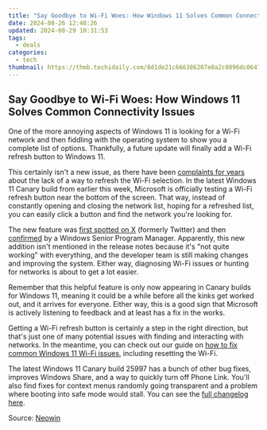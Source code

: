 ```yaml
---
title: "Say Goodbye to Wi-Fi Woes: How Windows 11 Solves Common Connectivity Issues"
date: 2024-08-26 12:48:26
updated: 2024-08-29 10:31:53
tags:
  - deals
categories:
  - tech
thumbnail: https://thmb.techidaily.com/8d1de21c666386207e0a2c0896dc0647ebc82a413cfdd6aa282a235213b145ee.jpg
---
```


## Say Goodbye to Wi-Fi Woes: How Windows 11 Solves Common Connectivity Issues

One of the more annoying aspects of Windows 11 is looking for a Wi-Fi network and then fiddling with the operating system to show you a complete list of options. Thankfully, a future update will finally add a Wi-Fi refresh button to Windows 11.

 This certainly isn't a new issue, as there have been [complaints for years](https://www.reddit.com/r/Windows11/comments/zjeegz/how%5Fthe%5Fhell%5Fdo%5Fyou%5Frefresh%5Fthe%5Fwifi%5Fnetwork%5Flist/) about the lack of a way to refresh the Wi-Fi selection. In the latest Windows 11 Canary build from earlier this week, Microsoft is officially testing a Wi-Fi refresh button near the bottom of the screen. That way, instead of constantly opening and closing the network list, hoping for a refreshed list, you can easily click a button and find the network you're looking for.

 The new feature was [first spotted on X](https://twitter.com/PhantomOfEarth/status/1724853690169802848) (formerly Twitter) and then [confirmed](https://twitter.com/brandonleblanc/status/1724857968720777286) by a Windows Senior Program Manager. Apparently, this new addition isn't mentioned in the release notes because it's "not quite working" with everything, and the developer team is still making changes and improving the system. Either way, diagnosing Wi-Fi issues or hunting for networks is about to get a lot easier.

 Remember that this helpful feature is only now appearing in Canary builds for Windows 11, meaning it could be a while before all the kinks get worked out, and it arrives for everyone. Either way, this is a good sign that Microsoft is actively listening to feedback and at least has a fix in the works.

 Getting a Wi-Fi refresh button is certainly a step in the right direction, but that's just one of many potential issues with finding and interacting with networks. In the meantime, you can check out our guide on [how to fix common Windows 11 Wi-Fi issues](https://some-knowledge.techidaily.com/2024-approved-flawless-pixel-processor-windowsmac/), including resetting the Wi-Fi.

 The latest Windows 11 Canary build 25997 has a bunch of other bug fixes, improves Windows Share, and a way to quickly turn off Phone Link. You'll also find fixes for context menus randomly going transparent and a problem where booting into safe mode would stall. You can see the [full changelog here](https://blogs.windows.com/windows-insider/2023/11/15/announcing-windows-11-insider-preview-build-25997-canary-channel/).

 Source: [Neowin](https://www.neowin.net/news/windows-11-canary-channel-insider-preview-build-25997-disables-phone-link-and-more/)

<ins class="adsbygoogle"
     style="display:block"
     data-ad-format="autorelaxed"
     data-ad-client="ca-pub-7571918770474297"
     data-ad-slot="1223367746"></ins>



<ins class="adsbygoogle"
     style="display:block"
     data-ad-client="ca-pub-7571918770474297"
     data-ad-slot="8358498916"
     data-ad-format="auto"
     data-full-width-responsive="true"></ins>
